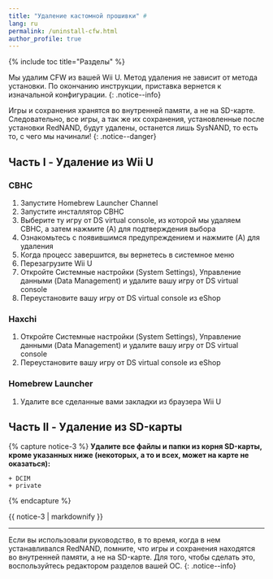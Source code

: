 ```yaml
---
title: "Удаление кастомной прошивки" #
lang: ru
permalink: /uninstall-cfw.html
author_profile: true
---
```


{% include toc title="Разделы" %}

Мы удалим CFW из вашей Wii U. Метод удаления не зависит от метода установки. По окончанию инструкции, приставка вернется к изначальной конфигурации.
{: .notice--info}

Игры и сохранения хранятся во внутренней памяти, а не на SD-карте. Следовательно, все игры, а так же их сохранения, установленные после установки RedNAND, будут удалены, останется лишь SysNAND, то есть то, с чего мы начинали!
{: .notice--danger}

## Часть I - Удаление из Wii U
<a name="part1" />

### CBHC
<a name="cbhc" />

1. Запустите Homebrew Launcher Channel
1. Запустите инсталлятор CBHC
1. Выберите ту игру от DS virtual console, из которой мы удаляем CBHC, а затем нажмите (A) для подтверждения выбора
1. Ознакомьтесь с появившимся предупреждением и нажмите (A) для удаления
1. Когда процесс завершится, вы вернетесь в системное меню
1. Перезагрузите Wii U
1. Откройте Системные настройки (System Settings), Управление данными (Data Management) и удалите вашу игру от DS virtual console
1. Переустановите вашу игру от DS virtual console из eShop

### Haxchi
<a name="haxchi" />

1. Откройте Системные настройки (System Settings), Управление данными (Data Management) и удалите вашу игру от DS virtual console
1. Переустановите вашу игру от DS virtual console из eShop

### Homebrew Launcher
<a name="hbl" />

1. Удалите все сделанные вами закладки из браузера Wii U

## Часть II - Удаление из SD-карты
<a name="part2" />

{% capture notice-3 %}
**Удалите все файлы и папки из корня SD-карты, **кроме** указанных ниже (некоторых, а то и всех, может на карте не оказаться):**

    + DCIM
    + private

{% endcapture %}

<div class="notice--info">{{ notice-3 | markdownify }}</div>

___

Если вы использовали руководство, в то время, когда в нем устанавливался RedNAND, помните, что игры и сохранения находятся во внутренней памяти, а не на SD-карте. Для того, чтобы сделать это, воспользуйтесь редактором разделов вашей ОС.
{: .notice--info}